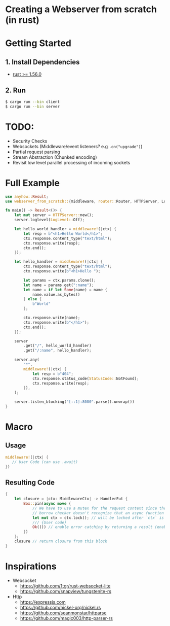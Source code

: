 # Creating a Webserver from scratch (in rust)

# Getting Started

## 1. Install Dependencies

- [rust >= 1.56.0](https://rustup.rs/)

## 2. Run

```bash
$ cargo run --bin client
$ cargo run --bin server
```

# TODO:

- Security Checks
- Websockets (Middleware/event listeners? e.g `.on("upgrade")`)
- Partial request parsing
- Stream Abstraction (Chunked encoding)
- Revisit low level parallel processing of incoming sockets

# Full Example

```rust
use anyhow::Result;
use webserver_from_scratch::{middleware, router::Router, HTTPServer, LogLevel, StatusCode};

fn main() -> Result<()> {
    let mut server = HTTPServer::new();
    server.loglevel(LogLevel::Off);

    let hello_world_handler = middleware!(|ctx| {
        let resp = b"<h1>Hello World</h1>";
        ctx.response.content_type("text/html");
        ctx.response.write(resp);
        ctx.end();
    });

    let hello_handler = middleware!(|ctx| {
        ctx.response.content_type("text/html");
        ctx.response.write(b"<h1>Hello ");

        let params = ctx.params.clone();
        let name = params.get(":name");
        let name = if let Some(name) = name {
            name.value.as_bytes()
        } else {
            b"World"
        };

        ctx.response.write(name);
        ctx.response.write(b"</h1>");
        ctx.end();
    });

    server
        .get("/", hello_world_handler)
        .get("/:name", hello_handler);

    server.any(
        "*",
        middleware!(|ctx| {
            let resp = b"404";
            ctx.response.status_code(StatusCode::NotFound);
            ctx.response.write(resp);
        }),
    );

    server.listen_blocking("[::1]:8080".parse().unwrap())
}
```

# Macro

## Usage

```rs
middleware!(|ctx| {
   // User Code (can use .await)
})
```

## Resulting Code

```rs
{
    let closure = |ctx: MiddlewareCtx| -> HandlerFut {
        Box::pin(async move {
            // We have to use a mutex for the request context since the
            // borrow checker doesn't recognize that an async function has finished running and
            let mut ctx = ctx.lock(); // will be locked after `ctx` is dropped at the end of this block
            /// {User code}
            Ok(()) // enable error catching by returning a result (enables using `?` for catching errors)
        })
    };
    closure // return closure from this block
}
```

# Inspirations

- Websocket
  - https://github.com/1tgr/rust-websocket-lite
  - https://github.com/snapview/tungstenite-rs
- Http
  - https://expressjs.com
  - https://github.com/nickel-org/nickel.rs
  - https://github.com/seanmonstar/httparse
  - https://github.com/magic003/http-parser-rs
